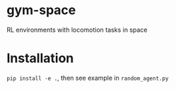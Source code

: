 # gym-space
RL environments with locomotion tasks in space


# Installation
`pip install -e .`, then see example in `random_agent.py`